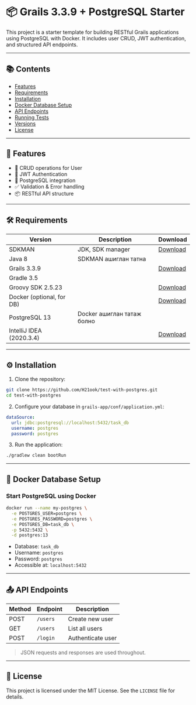 # 📦 Grails 3.3.9 + PostgreSQL Starter

This project is a starter template for building RESTful Grails applications using PostgreSQL with Docker. It includes user CRUD, JWT authentication, and structured API endpoints.

---

## 📚 Contents

- [Features](#features)
- [Requirements](#requirements)
- [Installation](#installation)
- [Docker Database Setup](#docker-database-setup)
- [API Endpoints](#api-endpoints)
- [Running Tests](#running-tests)
- [Versions](#versions)
- [License](#license)

---

## 🚀 Features

- 🧾 CRUD operations for User
- 🔐 JWT Authentication
- 🐘 PostgreSQL integration
- ✅ Validation & Error handling
- 📦 RESTful API structure

---

## 🛠 Requirements

| Version | Description                        | Download |
|----------------------------|---|----------|
| SDKMAN                     | JDK, SDK manager  | [Download](https://sdkman.io/) |
| Java 8                     | SDKMAN ашиглан татна  |  |
| Grails 3.3.9               |   | [Download](https://grails.apache.org/download.html) |
| Gradle 3.5                 |   |  |
| Groovy SDK 2.5.23          |   | [Download](https://groovy.apache.org/download.html) |
| Docker (optional, for DB)  |   | [Download](https://www.docker.com/products/docker-desktop/) |
| PostgreSQL 13              | Docker ашиглан татаж болно  |  |
| IntelliJ IDEA (2020.3.4)   |   | [Download](https://www.jetbrains.com/idea/download/other.html) |

---

## ⚙️ Installation

1. Clone the repository:

```bash
git clone https://github.com/H21ook/test-with-postgres.git
cd test-with-postgres
```

2. Configure your database in `grails-app/conf/application.yml`:

```yaml
dataSource:
  url: jdbc:postgresql://localhost:5432/task_db
  username: postgres
  password: postgres
```

3. Run the application:

```bash
./gradlew clean bootRun
```

---

## 🐳 Docker Database Setup

### Start PostgreSQL using Docker

```bash
docker run --name my-postgres \
  -e POSTGRES_USER=postgres \
  -e POSTGRES_PASSWORD=postgres \
  -e POSTGRES_DB=task_db \
  -p 5432:5432 \
  -d postgres:13
```

- Database: `task_db`
- Username: `postgres`
- Password: `postgres`
- Accessible at: `localhost:5432`

---

## 📤 API Endpoints

| Method | Endpoint     | Description             |
|--------|--------------|-------------------------|
| POST   | `/users`     | Create new user         |
| GET    | `/users`     | List all users          |
| POST   | `/login`     | Authenticate user       |

> JSON requests and responses are used throughout.

---

## 📄 License

This project is licensed under the MIT License. See the `LICENSE` file for details.